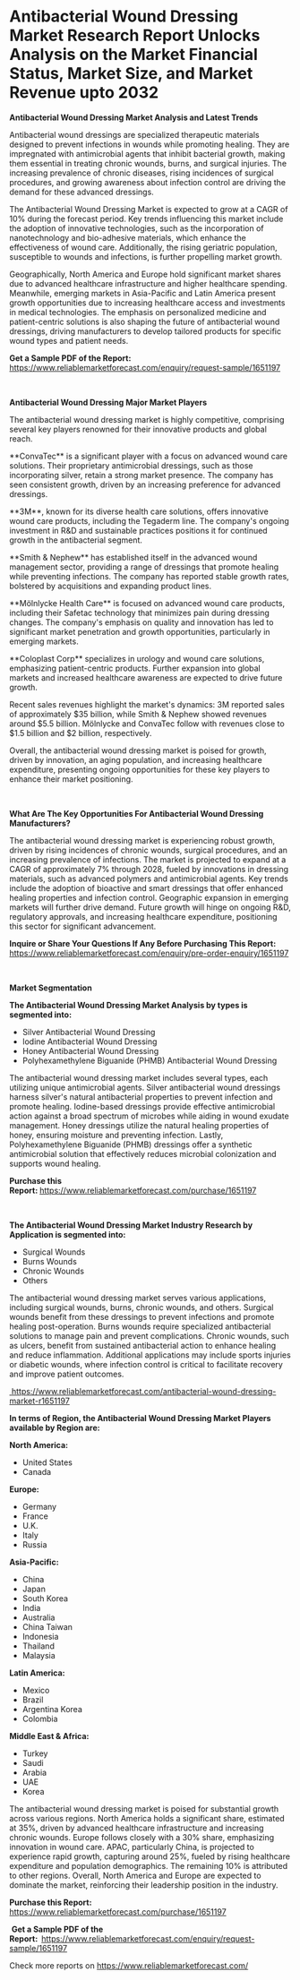 <p><h1>Antibacterial Wound Dressing Market Research Report Unlocks Analysis on the Market Financial Status, Market Size, and Market Revenue upto 2032</h1></p><p><strong>Antibacterial Wound Dressing Market Analysis and Latest Trends</strong></p>
<p><p>Antibacterial wound dressings are specialized therapeutic materials designed to prevent infections in wounds while promoting healing. They are impregnated with antimicrobial agents that inhibit bacterial growth, making them essential in treating chronic wounds, burns, and surgical injuries. The increasing prevalence of chronic diseases, rising incidences of surgical procedures, and growing awareness about infection control are driving the demand for these advanced dressings.</p><p>The Antibacterial Wound Dressing Market is expected to grow at a CAGR of 10% during the forecast period. Key trends influencing this market include the adoption of innovative technologies, such as the incorporation of nanotechnology and bio-adhesive materials, which enhance the effectiveness of wound care. Additionally, the rising geriatric population, susceptible to wounds and infections, is further propelling market growth.</p><p>Geographically, North America and Europe hold significant market shares due to advanced healthcare infrastructure and higher healthcare spending. Meanwhile, emerging markets in Asia-Pacific and Latin America present growth opportunities due to increasing healthcare access and investments in medical technologies. The emphasis on personalized medicine and patient-centric solutions is also shaping the future of antibacterial wound dressings, driving manufacturers to develop tailored products for specific wound types and patient needs.</p></p>
<p><strong>Get a Sample PDF of the Report:&nbsp;</strong> <a href="https://www.reliablemarketforecast.com/enquiry/request-sample/1651197?utm_campaign=2449&utm_medium=2&utm_source=Github&utm_content=ia&utm_term=03032025&utm_id=antibacterial-wound-dressing">https://www.reliablemarketforecast.com/enquiry/request-sample/1651197</a></p>
<p>&nbsp;</p>
<p><strong>Antibacterial Wound Dressing Major Market Players</strong></p>
<p><p>The antibacterial wound dressing market is highly competitive, comprising several key players renowned for their innovative products and global reach. </p><p>**ConvaTec** is a significant player with a focus on advanced wound care solutions. Their proprietary antimicrobial dressings, such as those incorporating silver, retain a strong market presence. The company has seen consistent growth, driven by an increasing preference for advanced dressings. </p><p>**3M**, known for its diverse health care solutions, offers innovative wound care products, including the Tegaderm line. The company's ongoing investment in R&D and sustainable practices positions it for continued growth in the antibacterial segment. </p><p>**Smith & Nephew** has established itself in the advanced wound management sector, providing a range of dressings that promote healing while preventing infections. The company has reported stable growth rates, bolstered by acquisitions and expanding product lines.</p><p>**Mölnlycke Health Care** is focused on advanced wound care products, including their Safetac technology that minimizes pain during dressing changes. The company's emphasis on quality and innovation has led to significant market penetration and growth opportunities, particularly in emerging markets.</p><p>**Coloplast Corp** specializes in urology and wound care solutions, emphasizing patient-centric products. Further expansion into global markets and increased healthcare awareness are expected to drive future growth.</p><p>Recent sales revenues highlight the market's dynamics: 3M reported sales of approximately $35 billion, while Smith & Nephew showed revenues around $5.5 billion. Mölnlycke and ConvaTec follow with revenues close to $1.5 billion and $2 billion, respectively.</p><p>Overall, the antibacterial wound dressing market is poised for growth, driven by innovation, an aging population, and increasing healthcare expenditure, presenting ongoing opportunities for these key players to enhance their market positioning.</p></p>
<p>&nbsp;</p>
<p><strong>What Are The Key Opportunities For Antibacterial Wound Dressing Manufacturers?</strong></p>
<p><p>The antibacterial wound dressing market is experiencing robust growth, driven by rising incidences of chronic wounds, surgical procedures, and an increasing prevalence of infections. The market is projected to expand at a CAGR of approximately 7% through 2028, fueled by innovations in dressing materials, such as advanced polymers and antimicrobial agents. Key trends include the adoption of bioactive and smart dressings that offer enhanced healing properties and infection control. Geographic expansion in emerging markets will further drive demand. Future growth will hinge on ongoing R&D, regulatory approvals, and increasing healthcare expenditure, positioning this sector for significant advancement.</p></p>
<p><strong>Inquire or Share Your Questions If Any Before Purchasing This Report:</strong> <a href="https://www.reliablemarketforecast.com/enquiry/pre-order-enquiry/1651197?utm_campaign=2449&utm_medium=2&utm_source=Github&utm_content=ia&utm_term=03032025&utm_id=antibacterial-wound-dressing">https://www.reliablemarketforecast.com/enquiry/pre-order-enquiry/1651197</a></p>
<p>&nbsp;</p>
<p><strong>Market Segmentation</strong></p>
<p><strong>The Antibacterial Wound Dressing Market Analysis by types is segmented into:</strong></p>
<p><ul><li>Silver Antibacterial Wound Dressing</li><li>lodine Antibacterial Wound Dressing</li><li>Honey Antibacterial Wound Dressing</li><li>Polyhexamethylene Biguanide (PHMB) Antibacterial Wound Dressing</li></ul></p>
<p><p>The antibacterial wound dressing market includes several types, each utilizing unique antimicrobial agents. Silver antibacterial wound dressings harness silver's natural antibacterial properties to prevent infection and promote healing. Iodine-based dressings provide effective antimicrobial action against a broad spectrum of microbes while aiding in wound exudate management. Honey dressings utilize the natural healing properties of honey, ensuring moisture and preventing infection. Lastly, Polyhexamethylene Biguanide (PHMB) dressings offer a synthetic antimicrobial solution that effectively reduces microbial colonization and supports wound healing.</p></p>
<p><strong>Purchase this Report:&nbsp;</strong><a href="https://www.reliablemarketforecast.com/purchase/1651197?utm_campaign=2449&utm_medium=2&utm_source=Github&utm_content=ia&utm_term=03032025&utm_id=antibacterial-wound-dressing">https://www.reliablemarketforecast.com/purchase/1651197</a></p>
<p>&nbsp;</p>
<p><strong>The Antibacterial Wound Dressing Market Industry Research by Application is segmented into:</strong></p>
<p><ul><li>Surgical Wounds</li><li>Burns Wounds</li><li>Chronic Wounds</li><li>Others</li></ul></p>
<p><p>The antibacterial wound dressing market serves various applications, including surgical wounds, burns, chronic wounds, and others. Surgical wounds benefit from these dressings to prevent infections and promote healing post-operation. Burns wounds require specialized antibacterial solutions to manage pain and prevent complications. Chronic wounds, such as ulcers, benefit from sustained antibacterial action to enhance healing and reduce inflammation. Additional applications may include sports injuries or diabetic wounds, where infection control is critical to facilitate recovery and improve patient outcomes.</p></p>
<p><a href="https://www.reliablemarketforecast.com/antibacterial-wound-dressing-market-r1651197?utm_campaign=2449&utm_medium=2&utm_source=Github&utm_content=ia&utm_term=03032025&utm_id=antibacterial-wound-dressing">&nbsp;https://www.reliablemarketforecast.com/antibacterial-wound-dressing-market-r1651197</a></p>
<p><strong>In terms of Region, the Antibacterial Wound Dressing Market Players available by Region are:</strong></p>
<p>
    <p> <strong> North America: </strong>
        <ul>
            <li>United States</li>
            <li>Canada</li>
        </ul>
        </p> 
    <p> <strong> Europe: </strong>
        <ul>
            <li>Germany</li>
            <li>France</li>
            <li>U.K.</li>
            <li>Italy</li>
            <li>Russia</li>
        </ul>
        </p> 
    <p> <strong> Asia-Pacific: </strong>
        <ul>
            <li>China</li>
            <li>Japan</li>
            <li>South Korea</li>
            <li>India</li>
            <li>Australia</li>
            <li>China Taiwan</li>
            <li>Indonesia</li>
            <li>Thailand</li>
            <li>Malaysia</li>
        </ul>
        </p> 
    <p> <strong> Latin America: </strong>
        <ul>
            <li>Mexico</li>
            <li>Brazil</li>
            <li>Argentina Korea</li>
            <li>Colombia</li>
        </ul>
        </p> 
    <p> <strong> Middle East & Africa: </strong>
        <ul>
            <li>Turkey</li>
            <li>Saudi</li>
            <li>Arabia</li>
            <li>UAE</li>
            <li>Korea</li>
        </ul>
    </p>
    </p>
<p><p>The antibacterial wound dressing market is poised for substantial growth across various regions. North America holds a significant share, estimated at 35%, driven by advanced healthcare infrastructure and increasing chronic wounds. Europe follows closely with a 30% share, emphasizing innovation in wound care. APAC, particularly China, is projected to experience rapid growth, capturing around 25%, fueled by rising healthcare expenditure and population demographics. The remaining 10% is attributed to other regions. Overall, North America and Europe are expected to dominate the market, reinforcing their leadership position in the industry.</p></p>
<p><strong>Purchase this Report: </strong><a href="https://www.reliablemarketforecast.com/purchase/1651197?utm_campaign=2449&utm_medium=2&utm_source=Github&utm_content=ia&utm_term=03032025&utm_id=antibacterial-wound-dressing">https://www.reliablemarketforecast.com/purchase/1651197</a></p>
<p>&nbsp;<strong>Get a Sample PDF of the Report:&nbsp;&nbsp;</strong><a href="https://www.reliablemarketforecast.com/enquiry/request-sample/1651197?utm_campaign=2449&utm_medium=2&utm_source=Github&utm_content=ia&utm_term=03032025&utm_id=antibacterial-wound-dressing">https://www.reliablemarketforecast.com/enquiry/request-sample/1651197</a></p>
<p><strong></strong></p>
<p>Check more reports on <a href="https://www.reliablemarketforecast.com/?utm_campaign=2449&utm_medium=2&utm_source=Github&utm_content=ia&utm_term=03032025&utm_id=antibacterial-wound-dressing">https://www.reliablemarketforecast.com/</a></p>